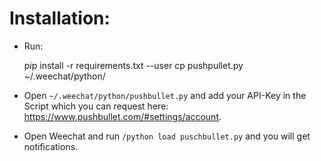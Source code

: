 Installation:
=============

- Run:

    pip install -r requirements.txt --user
    cp pushpullet.py ~/.weechat/python/

- Open `~/.weechat/python/pushbullet.py` and add your API-Key in the Script
  which you can request here: https://www.pushbullet.com/#settings/account.

- Open Weechat and run `/python load puschbullet.py` and you will get notifications.
